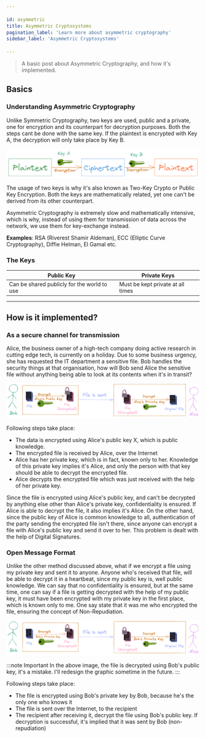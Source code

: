 ```yaml
---

id: asymmetric
title: Asymmetric Cryptosystems
pagination_label: 'Learn more about asymmetric cryptography'
sidebar_label: 'Asymmetric Cryptosystems'

---
```


> A basic post about Asymmetric Cryptography, and how it's implemented.

## Basics

### Understanding Asymmetric Cryptography

Unlike Symmetric Cryptography, two keys are used, public and a private, one for encryption and its counterpart for decryption purposes. Both the steps cant be done with the same key. If the plaintext is encrypted with Key A, the decryption will only take place by Key B.

![Asymmetric Cryptosystems](/img/docs/crypto/cryptosystems/asymmetric.png)

The usage of two keys is why it's also known as Two-Key Crypto or Public Key Encryption. Both the keys are mathematically related, yet one can't be derived from its other counterpart.

Asymmetric Cryptography is extremely slow and mathematically intensive, which is why, instead of using them for transmission of data across the network, we use them for key-exchange instead.

**Examples**: RSA (Riverest Shamir Aldeman), ECC (Elliptic Curve Cryptography), Diffie Helman, El Gamal etc.

### The Keys

Public Key | Private Keys
-|-
Can be shared publicly for the world to use | Must be kept private at all times

---

## How is it implemented?

### As a secure channel for transmission

Alice, the business owner of a high-tech company doing active research in cutting edge tech, is currently on a holiday. Due to some business urgency, she has requested the IT department a sensitive file. Bob handles the security things at that organisation, how will Bob send Alice the sensitive file without anything being able to look at its contents when it's in transit?

![Using asymmetric key cryptography as a secure medium for transmission](/img/docs/crypto/cryptosystems/asymmetric_confidentiality.png)

Following steps take place:
- The data is encrypted using Alice's public key X, which is public knowledge.
- The encrypted file is received by Alice, over the Internet
- Alice has her private key, which is in fact, known only to her. Knowledge of this private key implies it's Alice, and only the person with that key should be able to decrypt the encrypted file.
- Alice decrypts the encrypted file which was just received with the help of her private key.

Since the file is encrypted using Alice's public key, and can't be decrypted by anything else other than Alice's private key, confidentiality is ensured. 
If Alice is able to decrypt the file, it also implies it's Alice. On the other hand, since the public key of Alice is common knowledge to all, authentication of the party sending the encrypted file isn't there, since anyone can encrypt a file with Alice's public key and send it over to her. This problem is dealt with the help of Digital Signatures.

### Open Message Format

Unlike the other method discussed above, what if we encrypt a file using my private key and sent it to anyone. Anyone who's received that file, will be able to decrypt it in a heartbeat, since my public key is, well public knowledge. We can say that no confidentiality is ensured, but at the same time, one can say if a file is getting decrypted with the help of my public key, it must have been encrypted with my private key in the first place, which is known only to me. One say state that it was me who encrypted the file, ensuring the concept of Non-Repudiation.

![Open message format](/img/docs/crypto/cryptosystems/openmessage.png)

:::note Important
In the above image, the file is decrypted using Bob's public key, it's a mistake. I'll redesign the graphic sometime in the future.
:::

Following steps take place:
- The file is encrypted using Bob's private key by Bob, because he's the only one who knows it
- The file is sent over the Internet, to the recipient
- The recipient after receiving it, decrypt the file using Bob's public key. If decryption is successful, it's implied that it was sent by Bob (non-repudiation)
